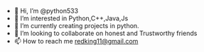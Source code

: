 - 👋 Hi, I’m @python533
- 👀 I’m interested in Python,C++,Java,Js
- 🌱 I’m currently creating projects in python.
- 💞️ I’m looking to collaborate on honest and Trustworthy friends
- 📫 How to reach me redking11@gmail.com

<!---
python533/python533 is a ✨ special ✨ repository because its `README.md` (this file) appears on your GitHub profile.
You can click the Preview link to take a look at your changes.
--->
